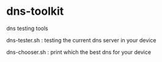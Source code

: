 # dns-toolkit
dns testing tools

dns-tester.sh : testing the current dns server in your device 


dns-chooser.sh : print which the best dns for your device 
